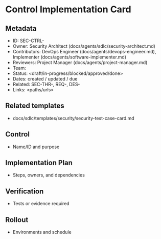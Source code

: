 # Control Implementation Card

## Metadata

- ID: SEC-CTRL-<id>
- Owner: Security Architect (docs/agents/sdlc/security-architect.md)
- Contributors: DevOps Engineer (docs/agents/devops-engineer.md), Implementer (docs/agents/software-implementer.md)
- Reviewers: Project Manager (docs/agents/project-manager.md)
- Team: <team>
- Status: <draft/in-progress/blocked/approved/done>
- Dates: created <YYYY-MM-DD> / updated <YYYY-MM-DD> / due <YYYY-MM-DD>
- Related: SEC-THR-<id>, REQ-<id>, DES-<id>
- Links: <paths/urls>

## Related templates

- docs/sdlc/templates/security/security-test-case-card.md

## Control

- Name/ID and purpose

## Implementation Plan

- Steps, owners, and dependencies

## Verification

- Tests or evidence required

## Rollout

- Environments and schedule
